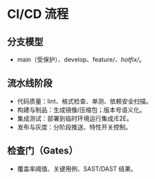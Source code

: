 # CI/CD 流程

## 分支模型
- main（受保护）、develop、feature/*、hotfix/*。

## 流水线阶段
- 代码质量：lint、格式检查、单测、依赖安全扫描。
- 构建与制品：生成镜像/压缩包；版本号语义化。
- 集成测试：部署到临时环境运行集成/E2E。
- 发布与灰度：分阶段推送、特性开关控制。

## 检查门（Gates）
- 覆盖率阈值、关键用例、SAST/DAST 结果。


